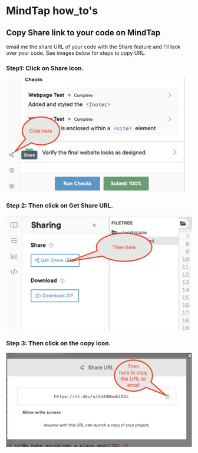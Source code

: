 # MindTap how_to's
## Copy Share link to your code on MindTap
email me the share URL of your code with the Share feature and I'll look over your code. See images below for steps to copy URL.

### Step1: Click on Share icon.

![Share icon](MindTap_share-1.png)

### Step 2: Then click on Get Share URL.

![](MindTap_share-2.png)

### Step 3: Then click on the copy icon.

![](MindTap_share-3.png)
